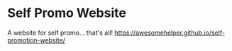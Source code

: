 # Self Promo Website
A website for self promo... that's all!
https://awesomehelper.github.io/self-promotion-website/
